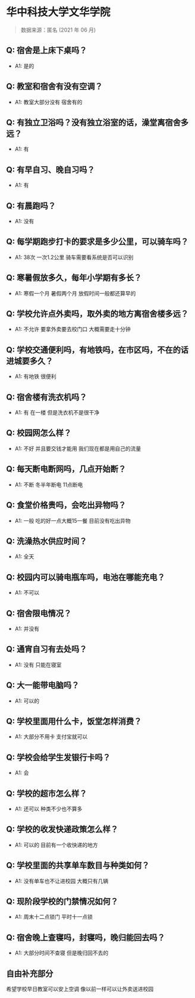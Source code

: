 # 华中科技大学文华学院

> 数据来源：匿名 (2021 年 06 月)

## Q: 宿舍是上床下桌吗？

- A1: 是的

## Q: 教室和宿舍有没有空调？

- A1: 教室大部分没有 宿舍有的

## Q: 有独立卫浴吗？没有独立浴室的话，澡堂离宿舍多远？

- A1: 有

## Q: 有早自习、晚自习吗？

- A1: 有

## Q: 有晨跑吗？

- A1: 没有

## Q: 每学期跑步打卡的要求是多少公里，可以骑车吗？

- A1: 38次 一次1.2公里 骑车需要看系统是否可以识别

## Q: 寒暑假放多久，每年小学期有多长？

- A1: 寒假一个月 暑假两个月 放假时间一般都还算早的

## Q: 学校允许点外卖吗，取外卖的地方离宿舍楼多远？

- A1: 不允许 要拿外卖要去校门口 大概需要走十分钟

## Q: 学校交通便利吗，有地铁吗，在市区吗，不在的话进城要多久？

- A1: 有地铁 很便利

## Q: 宿舍楼有洗衣机吗？

- A1: 有 在一楼 但是洗衣机不是很干净

## Q: 校园网怎么样？

- A1: 不好 并且要交钱才能用 我们现在都是用自己的流量

## Q: 每天断电断网吗，几点开始断？

- A1: 不断 冬半年断电 11点断电

## Q: 食堂价格贵吗，会吃出异物吗？

- A1: 一般 吃的好一点大概15一餐 目前没有吃出异物

## Q: 洗澡热水供应时间？

- A1: 全天

## Q: 校园内可以骑电瓶车吗，电池在哪能充电？

- A1: 不可以

## Q: 宿舍限电情况？

- A1: 并没有

## Q: 通宵自习有去处吗？

- A1: 没有 只能在寝室

## Q: 大一能带电脑吗？

- A1: 可以的

## Q: 学校里面用什么卡，饭堂怎样消费？

- A1: 大部分不用卡 支付宝就可以

## Q: 学校会给学生发银行卡吗？

- A1: 会

## Q: 学校的超市怎么样？

- A1: 还可以 种类不少也不算多

## Q: 学校的收发快递政策怎么样？

- A1: 可以的 目前有一个收快递的地方

## Q: 学校里面的共享单车数目与种类如何？

- A1: 没有单车也不让进校园 大概只有几辆

## Q: 现阶段学校的门禁情况如何？

- A1: 周末十二点锁门 平时十一点锁

## Q: 宿舍晚上查寝吗，封寝吗，晚归能回去吗？

- A1: 大部分时间不查寝 但是晚归回不去的

## 自由补充部分

希望学校早日教室可以安上空调 像以前一样可以让外卖送进校园